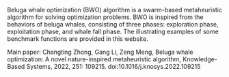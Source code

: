 Beluga whale optimization (BWO) algorithm is a swarm-based metaheuristic algorithm for solving optimization problems. BWO is inspired from the behaviors of beluga whales, consisting of three phases: exploration phase, exploitation phase, and whale fall phase. The illustrating examples of some benchmark functions are provided in this website.

Main paper: Changting Zhong, Gang Li, Zeng Meng, Beluga whale optimization: A novel nature-inspired metaheuristic algorithm, Knowledge-Based Systems, 2022, 251: 109215. doi:10.1016/j.knosys.2022.109215

